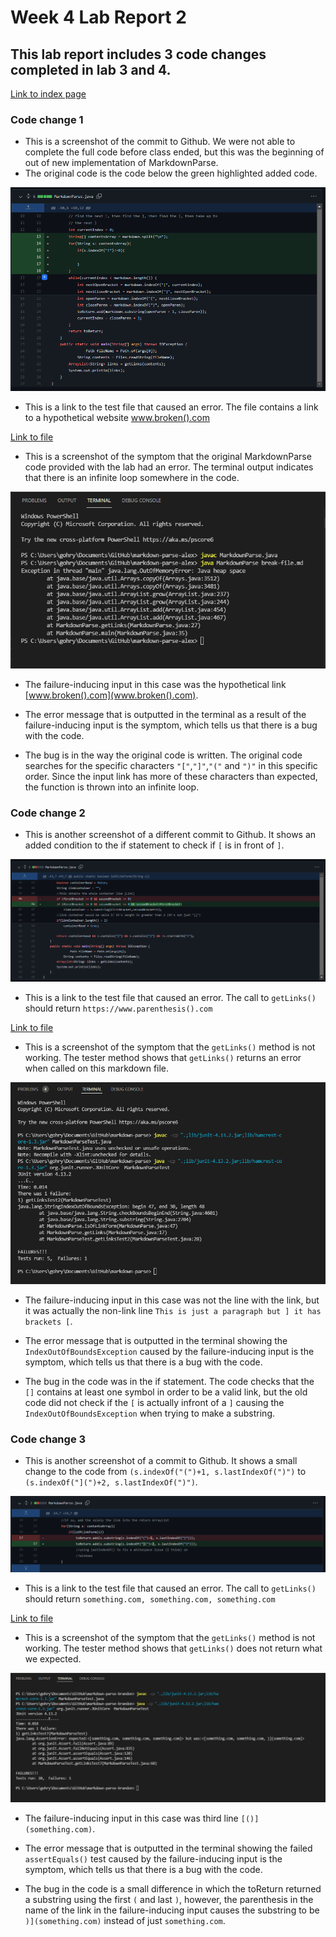 # Week 4 Lab Report 2
## This lab report includes 3 code changes completed in lab 3 and 4.

[Link to index page](https://rygoh1.github.io/cse15l-lab-reports/index.html)

### Code change 1

* This is a screenshot of the commit to Github. We were not able to complete the full code before class ended, but this was the beginning of out of new implementation of MarkdownParse.
* The original code is the code below the green highlighted added code.

![Image](lab-report-2-ss/change1.png)


* This is a link to the test file that caused an error. The file contains a link to a hypothetical website www.broken().com


[Link to file](https://github.com/Rygoh1/markdown-parse/blob/main/breakfile.md)


* This is a screenshot of the symptom that the original MarkdownParse code provided with the lab had an error. The terminal output indicates that there is an infinite loop somewhere in the code.

![Image](lab-report-2-ss/error1.png)

* The failure-inducing input in this case was the hypothetical link [www.broken().com](www.broken().com). 

* The error message that is outputted in the terminal as a result of the failure-inducing input is the symptom, which tells us that there is a bug with the code. 

* The bug is in the way the original code is written. The original code searches for the specific characters ```"["```,```"]"```,```"("``` and ```")"``` in this specific order. Since the input link has more of these characters than expected, the function is thrown into an infinite loop.


### Code change 2

* This is another screenshot of a different commit to Github. It shows an added condition to the if statement to check if ``[`` is in front of ``]``.

![Image](lab-report-2-ss/change2.1.png)


* This is a link to the test file that caused an error. The call to ``getLinks()`` should return ``https://www.parenthesis().com``

[Link to file](https://github.com/Rygoh1/markdown-parse/blob/main/test-file3.md)


* This is a screenshot of the symptom that the ``getLinks()`` method is not working. The tester method shows that ``getLinks()`` returns an error when called on this markdown file.

![Image](lab-report-2-ss/error2.1.png)

* The failure-inducing input in this case was not the line with the link, but it was actually the non-link line ``This is just a paragraph but ] it has brackets [``.

* The error message that is outputted in the terminal showing the ``IndexOutOfBoundsException`` caused by the failure-inducing input is the symptom, which tells us that there is a bug with the code. 

* The bug in the code was in the if statement. The code checks that the ``[]`` contains at least one symbol in order to be a valid link, but the old code did not check if the ``[`` is actually infront of a ``]`` causing the ``IndexOutOfBoundsException`` when trying to make a substring. 


### Code change 3

* This is another screenshot of a commit to Github. It shows a small change to the code from ``(s.indexOf("(")+1, s.lastIndexOf(")")`` to ``(s.indexOf("](")+2, s.lastIndexOf(")")``.

![Image](lab-report-2-ss/change3.1.png)


* This is a link to the test file that caused an error. The call to ``getLinks()`` should return ``something.com, something.com, something.com``


[Link to file](https://github.com/bimai25/markdown-parse/blob/main/test-file7.md)


* This is a screenshot of the symptom that the ``getLinks()`` method is not working. The tester method shows that ``getLinks()`` does not return what we expected.

![Image](lab-report-2-ss/error3.1.png)

* The failure-inducing input in this case was third line ``[()](something.com)``.

* The error message that is outputted in the terminal showing the failed ``assertEquals()`` test caused by the failure-inducing input is the symptom, which tells us that there is a bug with the code.

* The bug in the code is a small difference in which the toReturn returned a substring using the first ``(`` and last ``)``, however, the parenthesis in the name of the link in the failure-inducing input causes the substring to be ``)](something.com)`` instead of just ``something.com``.